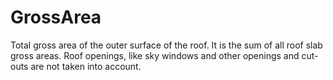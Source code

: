 GrossArea
=========

Total gross area of the outer surface of the roof. It is the sum of all roof slab gross areas. Roof openings, like sky windows and other openings and cut-outs are not taken into account.
